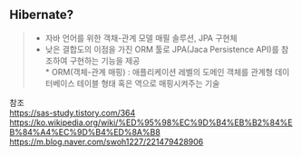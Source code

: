 ## Hibernate?
>  * 자바 언어를 위한 객채-관계 모델 매필 솔루션, JPA 구현체
>  * 낮은 결합도의 이점을 가진 ORM 툴로 JPA(Jaca Persistence API)를 참조하여 구현하는 기능을 제공
> <br> * ORM(객체-관계 매핑) : 애플리케이션 레벨의 도메인 객체를 관계형 데이터베이스 테이블 형태 혹은 역으로 매핑시켜주는 기술



참조<br>
https://sas-study.tistory.com/364 
https://ko.wikipedia.org/wiki/%ED%95%98%EC%9D%B4%EB%B2%84%EB%84%A4%EC%9D%B4%ED%8A%B8
https://m.blog.naver.com/swoh1227/221479428906
